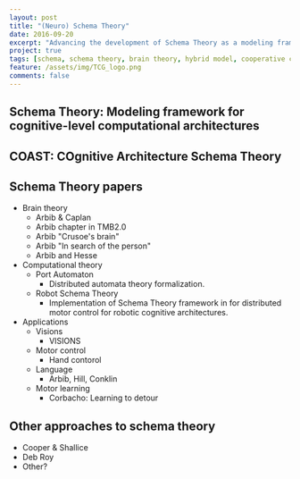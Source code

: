 ```yaml
---
layout: post
title: "(Neuro) Schema Theory"
date: 2016-09-20
excerpt: "Advancing the development of Schema Theory as a modeling framework for cognitive-level computational architectures."
project: true
tags: [schema, schema theory, brain theory, hybrid model, cooperative computation, distributed computation.]
feature: /assets/img/TCG_logo.png
comments: false
---
```


## Schema Theory: Modeling framework for cognitive-level computational architectures

## COAST: COgnitive Architecture Schema Theory

## Schema Theory papers
* Brain theory
    * Arbib & Caplan
    * Arbib chapter in TMB2.0
    * Arbib "Crusoe's brain"
    * Arbib "In search of the person"
    * Arbib and Hesse
* Computational theory
    * Port Automaton
        * Distributed automata theory formalization.
    * Robot Schema Theory
        * Implementation of Schema Theory framework in for distributed motor control for robotic cognitive architectures.
* Applications
    * Visions
        * VISIONS
    * Motor control
        * Hand contorol
    * Language
        * Arbib, Hill, Conklin
    * Motor learning
        * Corbacho: Learning to detour

## Other approaches to schema theory
* Cooper & Shallice
* Deb Roy
* Other?
